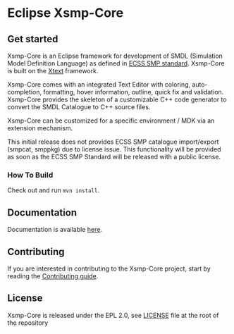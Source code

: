 
# Eclipse Xsmp-Core

## Get started

Xsmp-Core is an Eclipse framework for development of SMDL (Simulation Model Definition Language) as defined in [ECSS SMP standard](https://ecss.nl/standard/ecss-e-st-40-07c-simulation-modelling-platform-2-march-2020/). 
Xsmp-Core is built on the [Xtext](https://www.eclipse.org/Xtext/) framework.

Xsmp-Core comes with an integrated Text Editor with coloring, auto-completion, formatting, hover information, outline, quick fix and validation.
Xsmp-Core provides the skeleton of a customizable C++ code generator to convert the SMDL Catalogue to C++ source files.

Xsmp-Core can be customized for a specific environment / MDK via an extension mechanism.

This initial release does not provides ECSS SMP catalogue import/export (smpcat, smppkg) due to license issue. This functionality will be provided as soon as the ECSS SMP Standard will be released with a public license.


### How To Build

Check out and run `mvn install`.

## Documentation

Documentation is available [here](/doc/).

## Contributing

If you are interested in contributing to the Xsmp-Core project, start by reading the [Contributing guide](/CONTRIBUTING.md).

## License

Xsmp-Core is released under the EPL 2.0, see [LICENSE](/LICENSE) file at the root of the repository

